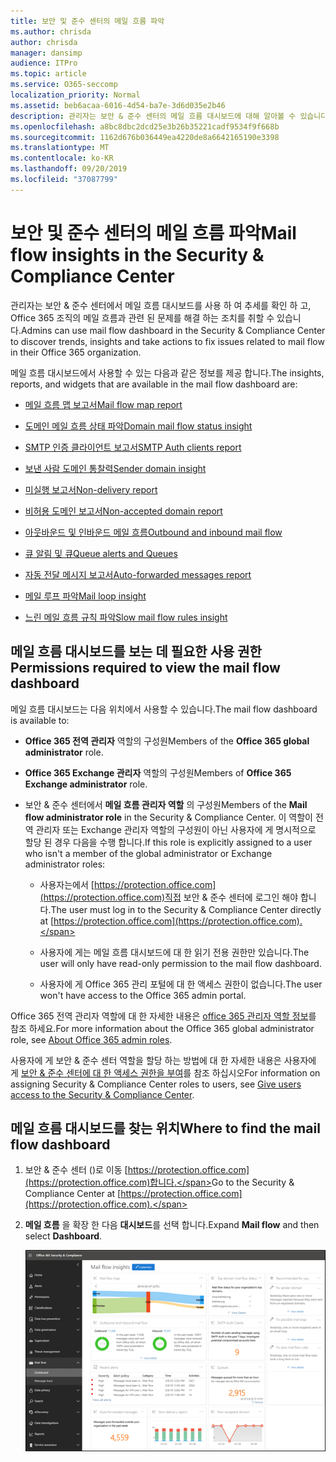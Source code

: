 ```yaml
---
title: 보안 및 준수 센터의 메일 흐름 파악
ms.author: chrisda
author: chrisda
manager: dansimp
audience: ITPro
ms.topic: article
ms.service: O365-seccomp
localization_priority: Normal
ms.assetid: beb6acaa-6016-4d54-ba7e-3d6d035e2b46
description: 관리자는 보안 & 준수 센터의 메일 흐름 대시보드에 대해 알아볼 수 있습니다.
ms.openlocfilehash: a8bc8dbc2dcd25e3b26b35221cadf9534f9f668b
ms.sourcegitcommit: 1162d676b036449ea4220de8a6642165190e3398
ms.translationtype: MT
ms.contentlocale: ko-KR
ms.lasthandoff: 09/20/2019
ms.locfileid: "37087799"
---
```

# <a name="mail-flow-insights-in-the-security--compliance-center"></a><span data-ttu-id="64dc1-103">보안 및 준수 센터의 메일 흐름 파악</span><span class="sxs-lookup"><span data-stu-id="64dc1-103">Mail flow insights in the Security & Compliance Center</span></span>

<span data-ttu-id="64dc1-104">관리자는 보안 & 준수 센터에서 메일 흐름 대시보드를 사용 하 여 추세를 확인 하 고, Office 365 조직의 메일 흐름과 관련 된 문제를 해결 하는 조치를 취할 수 있습니다.</span><span class="sxs-lookup"><span data-stu-id="64dc1-104">Admins can use mail flow dashboard in the Security & Compliance Center to discover trends, insights and take actions to fix issues related to mail flow in their Office 365 organization.</span></span>

<span data-ttu-id="64dc1-105">메일 흐름 대시보드에서 사용할 수 있는 다음과 같은 정보를 제공 합니다.</span><span class="sxs-lookup"><span data-stu-id="64dc1-105">The insights, reports, and widgets that are available in the mail flow dashboard are:</span></span>

- [<span data-ttu-id="64dc1-106">메일 흐름 맵 보고서</span><span class="sxs-lookup"><span data-stu-id="64dc1-106">Mail flow map report</span></span>](mfi-mail-flow-map-report.md)

- [<span data-ttu-id="64dc1-107">도메인 메일 흐름 상태 파악</span><span class="sxs-lookup"><span data-stu-id="64dc1-107">Domain mail flow status insight</span></span>](mfi-domain-mail-flow-status-insight.md)

- [<span data-ttu-id="64dc1-108">SMTP 인증 클라이언트 보고서</span><span class="sxs-lookup"><span data-stu-id="64dc1-108">SMTP Auth clients report</span></span>](mfi-smtp-auth-clients-report.md)

- [<span data-ttu-id="64dc1-109">보낸 사람 도메인 통찰력</span><span class="sxs-lookup"><span data-stu-id="64dc1-109">Sender domain insight</span></span>](mfi-sender-domain-insight.md)

- [<span data-ttu-id="64dc1-110">미실행 보고서</span><span class="sxs-lookup"><span data-stu-id="64dc1-110">Non-delivery report</span></span>](mfi-non-delivery-report.md)

- [<span data-ttu-id="64dc1-111">비허용 도메인 보고서</span><span class="sxs-lookup"><span data-stu-id="64dc1-111">Non-accepted domain report</span></span>](mfi-non-accepted-domain-report.md)

- [<span data-ttu-id="64dc1-112">아웃바운드 및 인바운드 메일 흐름</span><span class="sxs-lookup"><span data-stu-id="64dc1-112">Outbound and inbound mail flow</span></span>](mfi-outbound-and-inbound-mail-flow.md)

- [<span data-ttu-id="64dc1-113">큐 알림 및 큐</span><span class="sxs-lookup"><span data-stu-id="64dc1-113">Queue alerts and Queues</span></span>](mfi-queue-alerts-and-queues.md)

- [<span data-ttu-id="64dc1-114">자동 전달 메시지 보고서</span><span class="sxs-lookup"><span data-stu-id="64dc1-114">Auto-forwarded messages report</span></span>](mfi-auto-forwarded-messages-report.md)

- [<span data-ttu-id="64dc1-115">메일 루프 파악</span><span class="sxs-lookup"><span data-stu-id="64dc1-115">Mail loop insight</span></span>](mfi-mail-loop-insight.md)

- [<span data-ttu-id="64dc1-116">느린 메일 흐름 규칙 파악</span><span class="sxs-lookup"><span data-stu-id="64dc1-116">Slow mail flow rules insight</span></span>](mfi-slow-mail-flow-rules-insight.md)

## <a name="permissions-required-to-view-the-mail-flow-dashboard"></a><span data-ttu-id="64dc1-117">메일 흐름 대시보드를 보는 데 필요한 사용 권한</span><span class="sxs-lookup"><span data-stu-id="64dc1-117">Permissions required to view the mail flow dashboard</span></span>

<span data-ttu-id="64dc1-118">메일 흐름 대시보드는 다음 위치에서 사용할 수 있습니다.</span><span class="sxs-lookup"><span data-stu-id="64dc1-118">The mail flow dashboard is available to:</span></span>

- <span data-ttu-id="64dc1-119">**Office 365 전역 관리자** 역할의 구성원</span><span class="sxs-lookup"><span data-stu-id="64dc1-119">Members of the **Office 365 global administrator** role.</span></span>

- <span data-ttu-id="64dc1-120">**Office 365 Exchange 관리자** 역할의 구성원</span><span class="sxs-lookup"><span data-stu-id="64dc1-120">Members of **Office 365 Exchange administrator** role.</span></span>

- <span data-ttu-id="64dc1-121">보안 & 준수 센터에서 **메일 흐름 관리자 역할** 의 구성원</span><span class="sxs-lookup"><span data-stu-id="64dc1-121">Members of the **Mail flow administrator role** in the Security & Compliance Center.</span></span> <span data-ttu-id="64dc1-122">이 역할이 전역 관리자 또는 Exchange 관리자 역할의 구성원이 아닌 사용자에 게 명시적으로 할당 된 경우 다음을 수행 합니다.</span><span class="sxs-lookup"><span data-stu-id="64dc1-122">If this role is explicitly assigned to a user who isn't a member of the global administrator or Exchange administrator roles:</span></span>

  - <span data-ttu-id="64dc1-123">사용자는에서 [https://protection.office.com](https://protection.office.com)직접 보안 & 준수 센터에 로그인 해야 합니다.</span><span class="sxs-lookup"><span data-stu-id="64dc1-123">The user must log in to the Security & Compliance Center directly at [https://protection.office.com](https://protection.office.com).</span></span>

  - <span data-ttu-id="64dc1-124">사용자에 게는 메일 흐름 대시보드에 대 한 읽기 전용 권한만 있습니다.</span><span class="sxs-lookup"><span data-stu-id="64dc1-124">The user will only have read-only permission to the mail flow dashboard.</span></span>

  - <span data-ttu-id="64dc1-125">사용자에 게 Office 365 관리 포털에 대 한 액세스 권한이 없습니다.</span><span class="sxs-lookup"><span data-stu-id="64dc1-125">The user won't have access to the Office 365 admin portal.</span></span>

<span data-ttu-id="64dc1-126">Office 365 전역 관리자 역할에 대 한 자세한 내용은 [office 365 관리자 역할 정보](https://docs.microsoft.com/office365/admin/add-users/about-admin-roles)를 참조 하세요.</span><span class="sxs-lookup"><span data-stu-id="64dc1-126">For more information about the Office 365 global administrator role, see [About Office 365 admin roles](https://docs.microsoft.com/office365/admin/add-users/about-admin-roles).</span></span>

<span data-ttu-id="64dc1-127">사용자에 게 보안 & 준수 센터 역할을 할당 하는 방법에 대 한 자세한 내용은 사용자에 게 [보안 & 준수 센터에 대 한 액세스 권한을 부여](https://docs.microsoft.com/office365/securitycompliance/grant-access-to-the-security-and-compliance-center)를 참조 하십시오</span><span class="sxs-lookup"><span data-stu-id="64dc1-127">For information on assigning Security & Compliance Center roles to users, see [Give users access to the Security & Compliance Center](https://docs.microsoft.com/office365/securitycompliance/grant-access-to-the-security-and-compliance-center).</span></span>

## <a name="where-to-find-the-mail-flow-dashboard"></a><span data-ttu-id="64dc1-128">메일 흐름 대시보드를 찾는 위치</span><span class="sxs-lookup"><span data-stu-id="64dc1-128">Where to find the mail flow dashboard</span></span>

1. <span data-ttu-id="64dc1-129">보안 & 준수 센터 ()로 이동 [https://protection.office.com](https://protection.office.com)합니다.</span><span class="sxs-lookup"><span data-stu-id="64dc1-129">Go to the Security & Compliance Center at [https://protection.office.com](https://protection.office.com).</span></span>

2. <span data-ttu-id="64dc1-130">**메일 흐름** 을 확장 한 다음 **대시보드**를 선택 합니다.</span><span class="sxs-lookup"><span data-stu-id="64dc1-130">Expand **Mail flow** and then select **Dashboard**.</span></span>

   ![Office 365 보안 & 준수 센터의 메일 흐름 대시보드](../media/mail-flow-dashboard-v2.png)
